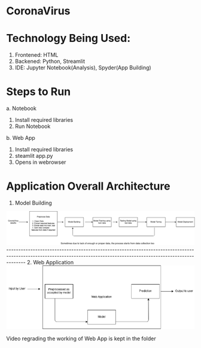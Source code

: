 # CoronaVirus

# Technology Being Used:

1. Frontened: HTML
2. Backened: Python, Streamlit
3. IDE: Jupyter Notebook(Analysis), Spyder(App Building)

# Steps to Run

a. Notebook
  1. Install required libraries
  2. Run Notebook

b. Web App
  1. Install required libraries
  2. steamlit app.py
  3. Opens in webrowser
  
# Application Overall Architecture

1. Model Building

<img src="https://github.com/milan400/CoronaVirus/blob/main/images/modelbuilding.png"/>
--------------------------------------------------------------------------------------------------------------------------------------------------------------------
2. Web Application

<img src="https://github.com/milan400/CoronaVirus/blob/main/images/webapp.png"/>

Video regrading the working of Web App is kept in the folder
